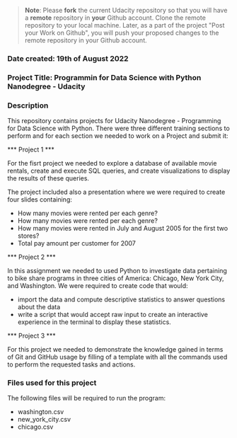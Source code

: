 >**Note**: Please **fork** the current Udacity repository so that you will have a **remote** repository in **your** Github account. Clone the remote repository to your local machine. Later, as a part of the project "Post your Work on Github", you will push your proposed changes to the remote repository in your Github account.

### Date created: 19th of August 2022


### Project Title: Programmin for Data Science with Python Nanodegree - Udacity


### Description
This repository contains projects for Udacity Nanodegree - Programming for Data Science with Python. There were three different training sections to perform and for each section we needed to work on a Project and submit it:

*** Project 1 ***

For the fisrt project we needed to explore a database of available movie rentals, create and execute SQL queries, and create visualizations to display the results of these queries.

The project included also a presentation where we were required to create four slides containing:

 - How many movies were rented per each genre?
 - How many movies were rented per each genre?
 - How many movies were rented in July and August 2005 for the first two stores?
 - Total pay amount per customer for 2007
 
 *** Project 2 ***

In this assignment we needed to used Python to investigate data pertaining to bike share programs in three cities of America: Chicago, New York City, and Washington. We were required to create code that would:

 - import the data and compute descriptive statistics to answer questions about the data
 - write a script that would accept raw input to create an interactive experience in the terminal to display these statistics.

*** Project 3 ***

For this project we needed to demonstrate the knowledge gained in terms of Git and GitHub usage by filling of a template with all the commands used to perform the requested tasks and actions.

### Files used for this project
The following files will be required to run the program:

 - washington.csv 
 - new_york_city.csv 
 - chicago.csv
